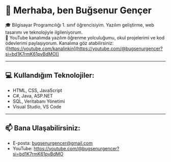# 👋 Merhaba, ben Buğsenur Gençer

🎓 Bilgisayar Programcılığı 1. sınıf öğrencisiyim. Yazılım geliştirme, web tasarımı ve teknolojiyle ilgileniyorum.  
🎥 YouTube kanalımda yazılım öğrenme yolculuğumu, okul projelerimi ve kod ödevlerimi paylaşıyorum. Kanalıma göz atabilirsiniz:([https://youtube.com/kanalinkin](https://youtube.com/@bugsenurgencer?si=bd1K7rmK61pvBdMO))

---

## 💻 Kullandığım Teknolojiler:
- HTML, CSS, JavaScript
- C#, Java, ASP.NET
- SQL, Veritabanı Yönetimi
- Visual Studio, VS Code

---

## 📫 Bana Ulaşabilirsiniz:
-  E-posta: bugsenurgencer@gmail.com
-  YouTube: https://youtube.com/@bugsenurgencer?si=bd1K7rmK61pvBdMO

